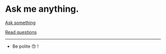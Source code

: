 # Ask me anything.

[Ask something](https://github.com/oschvr/ama/issues/new)

[Read questions](https://github.com/oschvr/ama/issues?utf8=%E2%9C%93&q=is%3Aissue%20is%3Aclosed%20sort%3Aupdated-desc%20-label%3Ahidden)

---

- Be polite 😙 !
